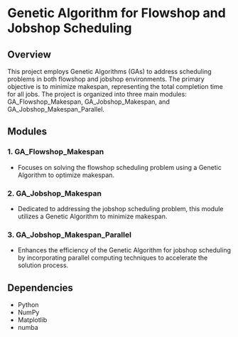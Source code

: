 # Genetic Algorithm for Flowshop and Jobshop Scheduling

## Overview
This project employs Genetic Algorithms (GAs) to address scheduling problems in both flowshop and jobshop environments. The primary objective is to minimize makespan, representing the total completion time for all jobs. The project is organized into three main modules: GA_Flowshop_Makespan, GA_Jobshop_Makespan, and GA_Jobshop_Makespan_Parallel.

## Modules

### 1. GA_Flowshop_Makespan
   - Focuses on solving the flowshop scheduling problem using a Genetic Algorithm to optimize makespan.

### 2. GA_Jobshop_Makespan
   - Dedicated to addressing the jobshop scheduling problem, this module utilizes a Genetic Algorithm to minimize makespan.

### 3. GA_Jobshop_Makespan_Parallel
   - Enhances the efficiency of the Genetic Algorithm for jobshop scheduling by incorporating parallel computing techniques to accelerate the solution process.


## Dependencies
- Python
- NumPy
- Matplotlib
- numba